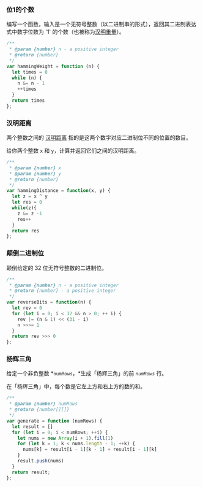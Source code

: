 ### 位1的个数

编写一个函数，输入是一个无符号整数（以二进制串的形式），返回其二进制表达式中数字位数为 '1' 的个数（也被称为[汉明重量](https://baike.baidu.com/item/汉明重量)）。

````javascript
/**
 * @param {number} n - a positive integer
 * @return {number}
 */
var hammingWeight = function (n) {
  let times = 0
  while (n) {
    n &= n - 1
    ++times
  }
  return times
};
````

### 汉明距离

两个整数之间的 [汉明距离](https://baike.baidu.com/item/汉明距离) 指的是这两个数字对应二进制位不同的位置的数目。

给你两个整数 `x` 和 `y`，计算并返回它们之间的汉明距离。

````javascript
/**
 * @param {number} x
 * @param {number} y
 * @return {number}
 */
var hammingDistance = function(x, y) {
  let z = x ^ y
  let res = 0
  while(z){
    z &= z -1
    res++
  }
  return res
};
````

### 颠倒二进制位

颠倒给定的 32 位无符号整数的二进制位。

````javascript
/**
 * @param {number} n - a positive integer
 * @return {number} - a positive integer
 */
var reverseBits = function(n) {
  let rev = 0
  for (let i = 0; i < 32 && n > 0; ++ i) {
    rev |= (n & 1) << (31 - i)
    n >>>= 1
  }
  return rev >>> 0
};
````

### 杨辉三角

给定一个非负整数 *`numRows`，*生成「杨辉三角」的前 *`numRows`* 行。

在「杨辉三角」中，每个数是它左上方和右上方的数的和。

````javascript
/**
 * @param {number} numRows
 * @return {number[][]}
 */
var generate = function (numRows) {
  let result = []
  for (let i = 0; i < numRows; ++i) {
    let nums = new Array(i + 1).fill(1)
    for (let k = 1; k < nums.length - 1; ++k) {
      nums[k] = result[i - 1][k - 1] + result[i - 1][k]
    }
    result.push(nums)
  }
  return result;
};
````

